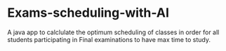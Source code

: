 # Exams-scheduling-with-AI
A java app to calclulate the optimum scheduling of classes in order for all students participating in Final examinations to have max time to study.
